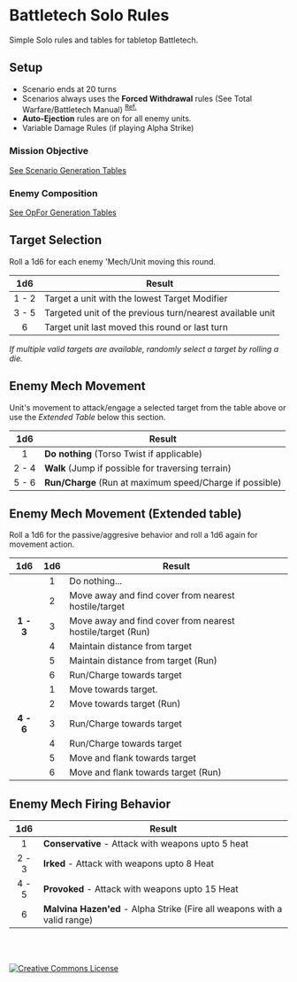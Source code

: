 # Battletech Solo Rules
Simple Solo rules and tables for tabletop Battletech.

## Setup

- Scenario ends at 20 turns
- Scenarios always uses the **Forced Withdrawal** rules (See Total Warfare/Battletech Manual) <sup>[Ref.](./Reference-HouseRules.md)</sup>
- **Auto-Ejection** rules are on for all enemy units.
- Variable Damage Rules (if playing Alpha Strike)

### Mission Objective 

[See Scenario Generation Tables](./Generator-Scenario.md)


### Enemy Composition
[See OpFor Generation Tables](./Generator-EnemyLance.md)


## Target Selection
Roll a 1d6 for each enemy 'Mech/Unit moving this round.

1d6 | Result
:-: | ------ 
1 - 2 | Target a unit with the lowest Target Modifier
3 - 5 | Targeted unit of the previous turn/nearest available unit
6 | Target unit last moved this round or last turn

*If multiple valid targets are available, randomly select a target by rolling a die.*

## Enemy Mech Movement

Unit's movement to attack/engage a selected target from the table above or use 
the *Extended Table* below this section.

1d6 | Result
:-: | ------
1 | **Do nothing** (Torso Twist if applicable)
2 - 4 | **Walk** (Jump if possible for traversing terrain)
5 - 6 | **Run/Charge** (Run at maximum speed/Charge if possible)


## Enemy Mech Movement (Extended table)

Roll a 1d6 for the passive/aggresive behavior and roll a 1d6 again for movement action.

1d6| 1d6 | Result
:-:| :-: | ------
&nbsp; | 1 | Do nothing...
&nbsp; | 2 | Move away and find cover from nearest hostile/target
**1 - 3** | 3 | Move away and find cover from nearest hostile/target (Run)
&nbsp; | 4 | Maintain distance from target
&nbsp; | 5 | Maintain distance from target (Run)
&nbsp; | 6 | Run/Charge towards target 
&nbsp; | 1 | Move towards target.
&nbsp; | 2 | Move towards target (Run)
**4 - 6** | 3 | Run/Charge towards target
&nbsp; | 4 | Run/Charge towards target
&nbsp; | 5 | Move and flank towards target
&nbsp; | 6 | Move and flank towards target (Run)


## Enemy Mech Firing Behavior

1d6 | Result
:-: | ------
1 | **Conservative** - Attack with weapons upto 5 heat
2 - 3 | **Irked** - Attack with weapons upto 8 Heat
4 - 5 | **Provoked** - Attack with weapons upto 15 Heat
6 | **Malvina Hazen'ed** - Alpha Strike (Fire all weapons with a valid range)
  
<br><br>

<a rel="license" href="http://creativecommons.org/licenses/by-nc-sa/4.0/"><img alt="Creative Commons License" style="border-width:0" src="https://i.creativecommons.org/l/by-nc-sa/4.0/80x15.png" /></a>